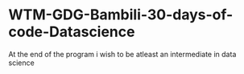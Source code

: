 # WTM-GDG-Bambili-30-days-of-code-Datascience
At the end of the program i wish to be atleast an intermediate in data science 

